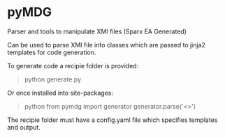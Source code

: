 # pyMDG

Parser and tools to manipulate XMI files (Sparx EA Generated)

Can be used to parse XMI file into classes which are passed to jinja2 templates for code generation. 

To generate code a recipie folder is provided:
> python generate.py <recipie folder>

Or once installed into site-packages:
> python
from pymdg import generator
generator.parse('<<folder>>')

The recipie folder must have a config.yaml file which specifies templates and output.
